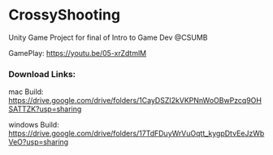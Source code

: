 # CrossyShooting
Unity Game Project for final of Intro to Game Dev @CSUMB

GamePlay: 
https://youtu.be/05-xrZdtmlM

### Download Links: 

mac Build: 
https://drive.google.com/drive/folders/1CayDSZI2kVKPNnWoOBwPzcq9OHSATTZK?usp=sharing


windows Build: 
https://drive.google.com/drive/folders/17TdFDuyWrVuOqtt_kygpDtvEeJzWbVeO?usp=sharing


